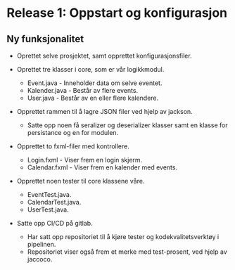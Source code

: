 # Release 1: Oppstart og konfigurasjon

## Ny funksjonalitet

- Oprettet selve prosjektet, samt opprettet konfigurasjonsfiler.

- Oprettet tre klasser i core, som er vår logikkmodul.
  - Event.java - Inneholder data om selve eventet.
  - Kalender.java - Består av flere events.
  - User.java - Består av en eller flere kalendere.

- Opprettet rammen til å lagre JSON filer ved hjelp av jackson.
  - Satte opp noen få seralizer og deserializer klasser samt en klasse for persistance og en for modulen.

- Opprettet to fxml-filer med kontrollere.
  - Login.fxml - Viser frem en login skjerm.
  - Calendar.fxml - Viser frem en kalender med events.

- Opprettet noen tester til core klassene våre.
  - EventTest.java.
  - CalendarTest.java.
  - UserTest.java.

- Satte opp CI/CD på gitlab.
  - Har satt opp repositoriet til å kjøre tester og kodekvalitetsverktøy i pipelinen.
  - Repositoriet viser også frem et merke med test-prosent, ved hjelp av jaccoco.

